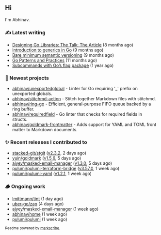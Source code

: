 ## Hi

I'm Abhinav.

### ✍️ Latest writing


- [Designing Go Libraries: The Talk: The Article](https://abhinavg.net/2022/12/06/designing-go-libraries/) (8 months ago)
- [Introduction to generics in Go](https://abhinavg.net/2022/11/23/generics-intro/) (9 months ago)
- [Bare minimum semantic versioning](https://abhinavg.net/2022/11/07/semver/) (9 months ago)
- [Go Patterns and Practices](https://abhinavg.net/2022/09/19/go-patterns-and-practices-talk/) (11 months ago)
- [Subcommands with Go’s flag package](https://abhinavg.net/2022/08/13/flag-subcommand/) (1 year ago)

### 🌱 Newest projects


- [abhinav/unexportedglobal](https://github.com/abhinav/unexportedglobal) - Linter for Go requiring &#39;_&#39; prefix on unexported globals.
- [abhinav/stitchmd-action](https://github.com/abhinav/stitchmd-action) - Stitch together Markdown files with stitchmd.
- [abhinav/ring-go](https://github.com/abhinav/ring-go) - Efficient, general-purpose FIFO queue backed by a ring buffer.
- [abhinav/requiredfield](https://github.com/abhinav/requiredfield) - Go linter that checks for required fields in structs.
- [abhinav/goldmark-frontmatter](https://github.com/abhinav/goldmark-frontmatter) - Adds support for YAML and TOML front matter to Markdown documents.

### ✨ Recent releases I contributed to


- [stacked-git/stgit](https://github.com/stacked-git/stgit) ([v2.3.2](https://github.com/stacked-git/stgit/releases/tag/v2.3.2), 2 days ago)
- [yuin/goldmark](https://github.com/yuin/goldmark) ([v1.5.6](https://github.com/yuin/goldmark/releases/tag/v1.5.6), 5 days ago)
- [ajyey/masked-email-manager](https://github.com/ajyey/masked-email-manager) ([v1.3.0](https://github.com/ajyey/masked-email-manager/releases/tag/v1.3.0), 5 days ago)
- [pulumi/pulumi-terraform-bridge](https://github.com/pulumi/pulumi-terraform-bridge) ([v3.57.0](https://github.com/pulumi/pulumi-terraform-bridge/releases/tag/v3.57.0), 1 week ago)
- [pulumi/pulumi-yaml](https://github.com/pulumi/pulumi-yaml) ([v1.2.1](https://github.com/pulumi/pulumi-yaml/releases/tag/v1.2.1), 1 week ago)


### 🪵 Ongoing work


- [lmittmann/tint](https://github.com/lmittmann/tint) (1 day ago)
- [uber-go/zap](https://github.com/uber-go/zap) (4 days ago)
- [ajyey/masked-email-manager](https://github.com/ajyey/masked-email-manager) (1 week ago)
- [abhinav/home](https://github.com/abhinav/home) (1 week ago)
- [pulumi/pulumi](https://github.com/pulumi/pulumi) (1 week ago)

<sub>Readme powered by [markscribe](https://github.com/muesli/markscribe).</sub>

